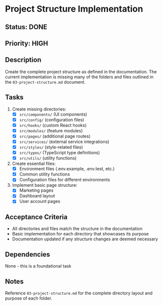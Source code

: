 # Project Structure Implementation

## Status: DONE
## Priority: HIGH

## Description
Create the complete project structure as defined in the documentation. The current implementation is missing many of the folders and files outlined in the `03-project-structure.md` document.

## Tasks
1. Create missing directories:
   - [x] `src/components/` (UI components)
   - [x] `src/config/` (configuration files)
   - [x] `src/hooks/` (custom React hooks)
   - [x] `src/modules/` (feature modules)
   - [x] `src/pages/` (additional page routes)
   - [x] `src/services/` (external service integrations)
   - [x] `src/styles/` (style-related files)
   - [x] `src/types/` (TypeScript type definitions)
   - [x] `src/utils/` (utility functions)

2. Create essential files:
   - [x] Environment files (.env.example, .env.test, etc.)
   - [x] Common utility functions
   - [x] Configuration files for different environments

3. Implement basic page structure:
   - [x] Marketing pages
   - [x] Dashboard layout
   - [x] User account pages

## Acceptance Criteria
- All directories and files match the structure in the documentation
- Basic implementation for each directory that showcases its purpose
- Documentation updated if any structure changes are deemed necessary

## Dependencies
None - this is a foundational task

## Notes
Reference `03-project-structure.md` for the complete directory layout and purpose of each folder.